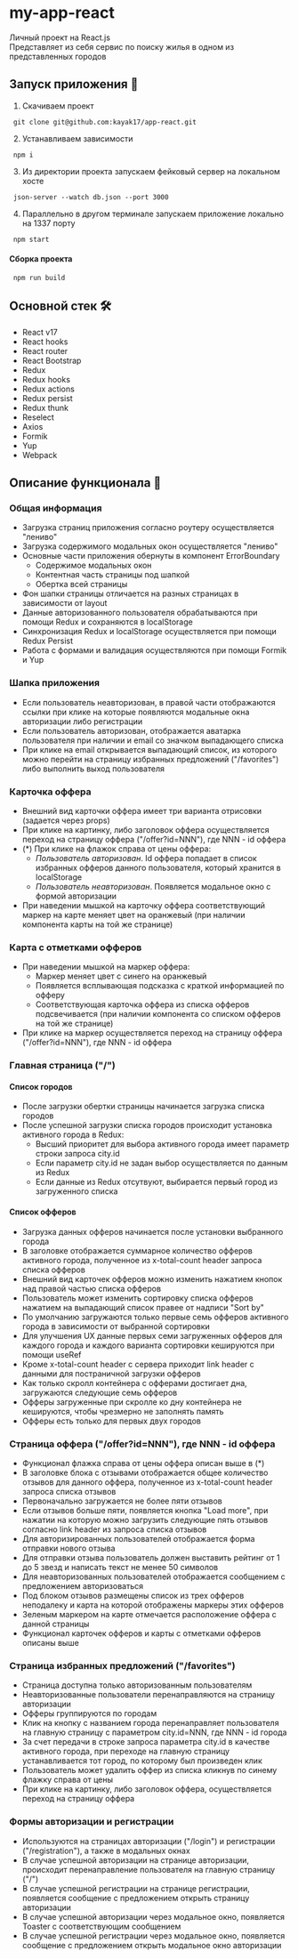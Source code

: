 # my-app-react

Личный проект на React.js  
Представляет из себя сервис по поиску жилья в одном из представленных городов

## Запуск приложения :wrench:

1. Скачиваем проект

```
 git clone git@github.com:kayak17/app-react.git
```

2. Устанавливаем зависимости

```
 npm i
```

3. Из директории проекта запускаем фейковый сервер на локальном хосте 

```
 json-server --watch db.json --port 3000
```

4. Параллельно в другом терминале запускаем приложение локально на 1337 порту

```
 npm start
```

#### Сборка проекта

```
 npm run build
```

## Основной стек :hammer_and_wrench:

- React v17
- React hooks
- React router
- React Bootstrap
- Redux
- Redux hooks
- Redux actions
- Redux persist
- Redux thunk
- Reselect
- Axios
- Formik
- Yup
- Webpack

## Описание функционала :scroll:

### Общая информация

- Загрузка страниц приложения согласно роутеру осуществляется "лениво"
- Загрузка содержимого модальных окон осуществляется "лениво"
- Основные части приложения обернуты в компонент ErrorBoundary
    + Содержимое модальных окон
    + Контентная часть страницы под шапкой
    + Обертка всей страницы
- Фон шапки страницы отличается на разных страницах в зависимости от layout
- Данные авторизованного пользователя обрабатываются при помощи Redux и сохраняются в localStorage
- Синхронизация Redux и localStorage осуществляется при помощи Redux Persist
- Работа с формами и валидация осуществляются при помощи Formik и Yup

### Шапка приложения

- Если пользователь неавторизован, в правой части отображаются ссылки при клике на которые появляются модальные окна авторизации либо регистрации
- Если пользователь авторизован, отображается аватарка пользователя при наличии и email со значком выпадающего списка
- При клике на email открывается выпадающий список, из которого можно перейти на страницу избранных предложений ("/favorites") либо выполнить выход пользователя

### Карточка оффера

- Внешний вид карточки оффера имеет три варианта отрисовки (задается через props)
- При клике на картинку, либо заголовок оффера осуществляется переход на страницу оффера ("/offer?id=NNN"), где NNN - id оффера
- (*) При клике на флажок справа от цены оффера:
    + _Пользователь авторизован_. Id оффера попадает в список избранных офферов данного пользователя, который хранится в localStorage
    + _Пользователь неавторизован_. Появляется модальное окно с формой авторизации
- При наведении мышкой на карточку оффера соответствующий маркер на карте меняет цвет на оранжевый (при наличии компонента карты на той же странице)

### Карта с отметками офферов

- При наведении мышкой на маркер оффера:
    + Маркер меняет цвет с синего на оранжевый
    + Появляется всплывающая подсказка с краткой информацией по офферу
    + Соответствующая карточка оффера из списка офферов подсвечивается (при наличии компонента со списком офферов на той же странице)
- При клике на маркер осуществляется переход на страницу оффера ("/offer?id=NNN"), где NNN - id оффера

### Главная страница ("/")

#### Список городов

- После загрузки обертки страницы начинается загрузка списка городов
- После успешной загрузки списка городов происходит установка активного города в Redux:
    + Высший приоритет для выбора активного города имеет параметр строки запроса city.id
    + Если параметр city.id не задан выбор осуществляется по данным из Redux
    + Если данные из Redux отсутвуют, выбирается первый город из загруженного списка

#### Список офферов

- Загрузка данных офферов начинается после установки выбранного города
- В заголовке отображается суммарное количество офферов активного города, полученное из x-total-count header запроса списка офферов
- Внешний вид карточек офферов можно изменить нажатием кнопок над правой частью списка офферов
- Пользователь может изменить сортировку списка офферов нажатием на выпадающий список правее от надписи "Sort by"
- По умолчанию загружаются только первые семь офферов активного города в зависимости от выбранной сортировки
- Для улучшения UX данные первых семи загруженных офферов для каждого города и каждого варианта сортировки кешируются при помощи useRef
- Кроме x-total-count header с сервера приходит link header с данными для постраничной загрузки офферов
- Как только скролл контейнера с офферами достигает дна, загружаются следующие семь офферов
- Офферы загруженные при скролле ко дну контейнера не кешируются, чтобы чрезмерно не заполнять память
- Офферы есть только для первых двух городов

### Страница оффера ("/offer?id=NNN"), где NNN - id оффера

- Функционал флажка справа от цены оффера описан выше в (*)
- В заголовке блока с отзывами отображается общее количество отзывов для данного оффера, полученное из x-total-count header запроса списка отзывов
- Первоначально загружается не более пяти отзывов
- Если отзывов больше пяти, появляется кнопка "Load more", при нажатии на которую можно загрузить следующие пять отзывов согласно link header из запроса списка отзывов
- Для авторизированных пользователей отображается форма отправки нового отзыва
- Для отправки отзыва пользователь должен выставить рейтинг от 1 до 5 звезд и написать текст не менее 50 символов
- Для неавторизованных пользователей отображается сообщением с предложением авторизоваться
- Под блоком отзывов размещены список из трех офферов неподалеку и карта на которой отображены маркеры этих офферов
- Зеленым маркером на карте отмечается расположение оффера с данной страницы
- Функционал карточек офферов и карты с отметками офферов описаны выше

### Страница избранных предложений ("/favorites")

- Страница доступна только авторизованным пользователям
- Неавторизованные пользователи перенаправляются на страницу авторизации
- Офферы группируются по городам
- Клик на кнопку с названием города перенаправляет пользователя на главную страницу с параметром city.id=NNN, где NNN - id города
- За счет передачи в строке запроса параметра city.id в качестве активного города, при переходе на главную страницу устанавливается тот город, по которому был произведен клик
- Пользователь может удалить оффер из списка кликнув по синему флажку справа от цены
- При клике на картинку, либо заголовок оффера, осуществляется переход на страницу оффера

### Формы авторизации и регистрации

- Используются на страницах авторизации ("/login") и регистрации ("/registration"), а также в модальных окнах
- В случае успешной авторизации на странице авторизации, происходит перенаправление пользователя на главную страницу ("/")
- В случае успешной регистрации на странице регистрации, появляется сообщение с предложением открыть страницу авторизации
- В случае успешной авторизации через модальное окно, появляется Toaster с соответствующим сообщением
- В случае успешной регистрации через модальное окно, появляется сообщение с предложением открыть модальное окно авторизации 
